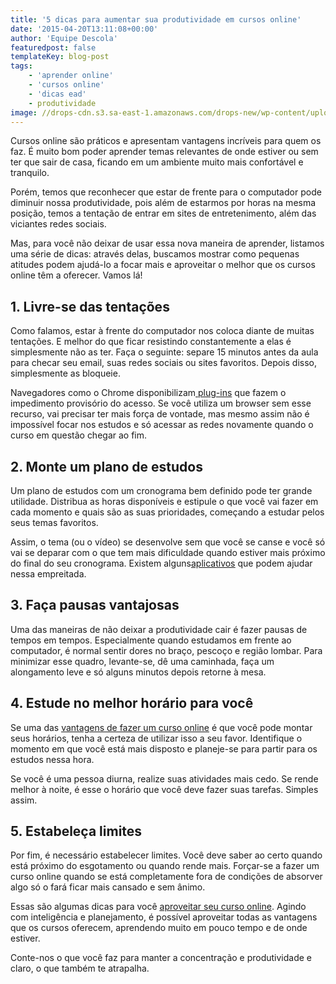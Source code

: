 ```yaml
---
title: '5 dicas para aumentar sua produtividade em cursos online'
date: '2015-04-20T13:11:08+00:00'
author: 'Equipe Descola'
featuredpost: false
templateKey: blog-post
tags:
    - 'aprender online'
    - 'cursos online'
    - 'dicas ead'
    - produtividade
image: //drops-cdn.s3.sa-east-1.amazonaws.com/drops-new/wp-content/uploads/2015/04/20131108/boost-produtividade-150x150.png
---
```

Cursos online são práticos e apresentam vantagens incríveis para quem os faz. É muito bom poder aprender temas relevantes de onde estiver ou sem ter que sair de casa, ficando em um ambiente muito mais confortável e tranquilo.

Porém, temos que reconhecer que estar de frente para o computador pode diminuir nossa produtividade, pois além de estarmos por horas na mesma posição, temos a tentação de entrar em sites de entretenimento, além das viciantes redes sociais.

Mas, para você não deixar de usar essa nova maneira de aprender, listamos uma série de dicas: através delas, buscamos mostrar como pequenas atitudes podem ajudá-lo a focar mais e aproveitar o melhor que os cursos online têm a oferecer. Vamos lá!

**1. Livre-se das tentações**
-----------------------------

Como falamos, estar à frente do computador nos coloca diante de muitas tentações. E melhor do que ficar resistindo constantemente a elas é simplesmente não as ter. Faça o seguinte: separe 15 minutos antes da aula para checar seu email, suas redes sociais ou sites favoritos. Depois disso, simplesmente as bloqueie.

Navegadores como o Chrome disponibilizam[ plug-ins](https://chrome.google.com/webstore/detail/anti-facebook/eocfaljdecbpjcblehgidoahpoljfenj "Anti-Facebook") que fazem o impedimento provisório do acesso. Se você utiliza um browser sem esse recurso, vai precisar ter mais força de vontade, mas mesmo assim não é impossível focar nos estudos e só acessar as redes novamente quando o curso em questão chegar ao fim.

**2. Monte um plano de estudos**
--------------------------------

Um plano de estudos com um cronograma bem definido pode ter grande utilidade. Distribua as horas disponíveis e estipule o que você vai fazer em cada momento e quais são as suas prioridades, começando a estudar pelos seus temas favoritos.

Assim, o tema (ou o vídeo) se desenvolve sem que você se canse e você só vai se deparar com o que tem mais dificuldade quando estiver mais próximo do final do seu cronograma. Existem alguns[<span style="text-decoration: underline;">aplicativos</span>](http://descola.org/drops/5-apps-para-organizar-a-vida-no-trabalho/) que podem ajudar nessa empreitada.

**3. Faça pausas vantajosas**
-----------------------------

Uma das maneiras de não deixar a produtividade cair é fazer pausas de tempos em tempos. Especialmente quando estudamos em frente ao computador, é normal sentir dores no braço, pescoço e região lombar. Para minimizar esse quadro, levante-se, dê uma caminhada, faça um alongamento leve e só alguns minutos depois retorne à mesa.

**4. Estude no melhor horário para você**
-----------------------------------------

Se uma das [<span style="text-decoration: underline;">vantagens de fazer um curso online</span>](http://descola.org/drops/7-maneiras-como-os-cursos-online-ajudam-na-atualizacao-profissional/) é que você pode montar seus horários, tenha a certeza de utilizar isso a seu favor. Identifique o momento em que você está mais disposto e planeje-se para partir para os estudos nessa hora.

Se você é uma pessoa diurna, realize suas atividades mais cedo. Se rende melhor à noite, é esse o horário que você deve fazer suas tarefas. Simples assim.

**5. Estabeleça limites**
-------------------------

Por fim, é necessário estabelecer limites. Você deve saber ao certo quando está próximo do esgotamento ou quando rende mais. Forçar-se a fazer um curso online quando se está completamente fora de condições de absorver algo só o fará ficar mais cansado e sem ânimo.

Essas são algumas dicas para você [<span style="text-decoration: underline;">aproveitar seu curso online</span>](http://descola.org/drops/aprender-pela-internet-um-relato-pessoal/). Agindo com inteligência e planejamento, é possível aproveitar todas as vantagens que os cursos oferecem, aprendendo muito em pouco tempo e de onde estiver.

Conte-nos o que você faz para manter a concentração e produtividade e claro, o que também te atrapalha.